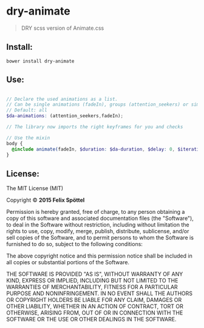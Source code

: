 # dry-animate

> DRY scss version of Animate.css

## Install:

```
bower install dry-animate
```

## Use:

```scss

// Declare the used animations as a list.
// Can be single animations (fadeIn), groups (attention_seekers) or simply all
// Default: all
$da-animations: (attention_seekers,fadeIn);

// The library now imports the right keyframes for you and checks

// Use the mixin
body {
  @include animate(fadeIn, $duration: $da-duration, $delay: 0, $iterations: 1);
}

```

## License:

The MIT License (MIT)

Copyright © **2015 Felix Spöttel**

Permission is hereby granted, free of charge, to any person obtaining a copy
of this software and associated documentation files (the "Software"), to deal
in the Software without restriction, including without limitation the rights
to use, copy, modify, merge, publish, distribute, sublicense, and/or sell
copies of the Software, and to permit persons to whom the Software is
furnished to do so, subject to the following conditions:

The above copyright notice and this permission notice shall be included in all
copies or substantial portions of the Software.

THE SOFTWARE IS PROVIDED "AS IS", WITHOUT WARRANTY OF ANY KIND, EXPRESS OR
IMPLIED, INCLUDING BUT NOT LIMITED TO THE WARRANTIES OF MERCHANTABILITY,
FITNESS FOR A PARTICULAR PURPOSE AND NONINFRINGEMENT. IN NO EVENT SHALL THE
AUTHORS OR COPYRIGHT HOLDERS BE LIABLE FOR ANY CLAIM, DAMAGES OR OTHER
LIABILITY, WHETHER IN AN ACTION OF CONTRACT, TORT OR OTHERWISE, ARISING FROM,
OUT OF OR IN CONNECTION WITH THE SOFTWARE OR THE USE OR OTHER DEALINGS IN THE
SOFTWARE.
